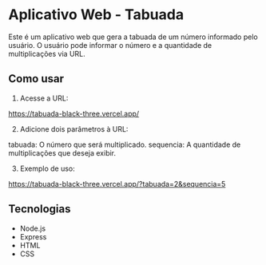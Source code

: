 # Aplicativo Web - Tabuada

Este é um aplicativo web que gera a tabuada de um número informado pelo usuário. O usuário pode informar o número e a quantidade de multiplicações via URL.


## Como usar

1. Acesse a URL:

  https://tabuada-black-three.vercel.app/

2. Adicione dois parâmetros à URL:

tabuada: O número que será multiplicado.
sequencia: A quantidade de multiplicações que deseja exibir.

3. Exemplo de uso:

  https://tabuada-black-three.vercel.app/?tabuada=2&sequencia=5


## Tecnologias

- Node.js
- Express
- HTML
- CSS
